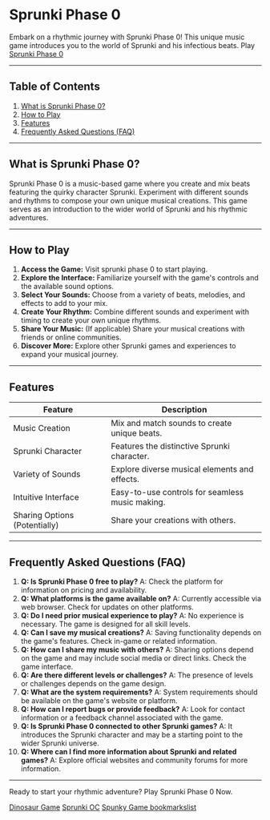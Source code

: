 # Sprunki Phase 0

Embark on a rhythmic journey with Sprunki Phase 0! This unique music game introduces you to the world of Sprunki and his infectious beats. Play [Sprunki Phase 0](https://spunky.games/sprunki-phase-0)

---

## Table of Contents

1. [What is Sprunki Phase 0?](#what-is-sprunki-phase-0)
2. [How to Play](#how-to-play)
3. [Features](#features)
4. [Frequently Asked Questions (FAQ)](#faq)

---

## What is Sprunki Phase 0? <a name="what-is-sprunki-phase-0"></a>

Sprunki Phase 0 is a music-based game where you create and mix beats featuring the quirky character Sprunki.  Experiment with different sounds and rhythms to compose your own unique musical creations. This game serves as an introduction to the wider world of Sprunki and his rhythmic adventures.

---

## How to Play <a name="how-to-play"></a>

1. **Access the Game:** Visit sprunki phase 0 to start playing.
2. **Explore the Interface:** Familiarize yourself with the game's controls and the available sound options.
3. **Select Your Sounds:** Choose from a variety of beats, melodies, and effects to add to your mix.
4. **Create Your Rhythm:** Combine different sounds and experiment with timing to create your own unique rhythms.
5. **Share Your Music:** (If applicable) Share your musical creations with friends or online communities.
6. **Discover More:** Explore other Sprunki games and experiences to expand your musical journey.

---

## Features <a name="features"></a>

| Feature           | Description                                       |
|--------------------|---------------------------------------------------|
| Music Creation    | Mix and match sounds to create unique beats.     |
| Sprunki Character | Features the distinctive Sprunki character.      |
| Variety of Sounds | Explore diverse musical elements and effects.  |
| Intuitive Interface| Easy-to-use controls for seamless music making. |
| Sharing Options (Potentially) | Share your creations with others.           |


---

## Frequently Asked Questions (FAQ) <a name="faq"></a>

1. **Q: Is Sprunki Phase 0 free to play?** A: Check the platform for information on pricing and availability.
2. **Q: What platforms is the game available on?** A:  Currently accessible via web browser. Check for updates on other platforms.
3. **Q: Do I need prior musical experience to play?** A: No experience is necessary. The game is designed for all skill levels.
4. **Q: Can I save my musical creations?** A: Saving functionality depends on the game's features. Check in-game or related information.
5. **Q:  How can I share my music with others?** A: Sharing options depend on the game and may include social media or direct links. Check the game interface.
6. **Q: Are there different levels or challenges?** A: The presence of levels or challenges depends on the game design.
7. **Q:  What are the system requirements?** A:  System requirements should be available on the game's website or platform.
8. **Q:  How can I report bugs or provide feedback?** A: Look for contact information or a feedback channel associated with the game.
9. **Q: Is Sprunki Phase 0 connected to other Sprunki games?** A: It introduces the Sprunki character and may be a starting point to the wider Sprunki universe.
10. **Q: Where can I find more information about Sprunki and related games?** A: Explore official websites and community forums for more information.


---

Ready to start your rhythmic adventure? Play Sprunki Phase 0 Now.

[Dinosaur Game](https://dinosaur-game.cc/)
[Sprunki OC](https://sprunkioc.net/)
[Spunky Game bookmarkslist](https://www.bookmarkslist.com/story/spunky-game)
